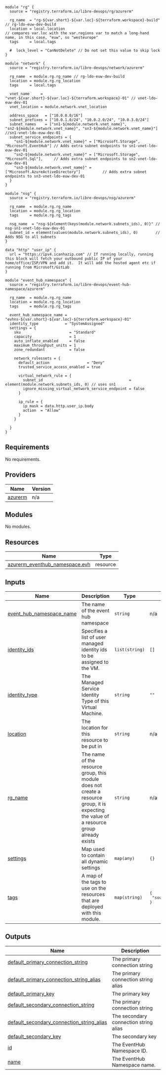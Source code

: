 ```hcl
module "rg" {
  source = "registry.terraform.io/libre-devops/rg/azurerm"

  rg_name  = "rg-${var.short}-${var.loc}-${terraform.workspace}-build" // rg-ldo-euw-dev-build
  location = local.location                                            // compares var.loc with the var.regions var to match a long-hand name, in this case, "euw", so "westeurope"
  tags     = local.tags

  #  lock_level = "CanNotDelete" // Do not set this value to skip lock
}

module "network" {
  source = "registry.terraform.io/libre-devops/network/azurerm"

  rg_name  = module.rg.rg_name // rg-ldo-euw-dev-build
  location = module.rg.rg_location
  tags     = local.tags

  vnet_name     = "vnet-${var.short}-${var.loc}-${terraform.workspace}-01" // vnet-ldo-euw-dev-01
  vnet_location = module.network.vnet_location

  address_space   = ["10.0.0.0/16"]
  subnet_prefixes = ["10.0.1.0/24", "10.0.2.0/24", "10.0.3.0/24"]
  subnet_names    = ["sn1-${module.network.vnet_name}", "sn2-${module.network.vnet_name}", "sn3-${module.network.vnet_name}"] //sn1-vnet-ldo-euw-dev-01
  subnet_service_endpoints = {
    "sn1-${module.network.vnet_name}" = ["Microsoft.Storage", "Microsoft.EventHub"] // Adds extra subnet endpoints to sn1-vnet-ldo-euw-dev-01
    "sn2-${module.network.vnet_name}" = ["Microsoft.Storage", "Microsoft.Sql"],     // Adds extra subnet endpoints to sn2-vnet-ldo-euw-dev-01
    "sn3-${module.network.vnet_name}" = ["Microsoft.AzureActiveDirectory"]          // Adds extra subnet endpoints to sn3-vnet-ldo-euw-dev-01
  }
}

module "nsg" {
  source = "registry.terraform.io/libre-devops/nsg/azurerm"

  rg_name  = module.rg.rg_name
  location = module.rg.rg_location
  tags     = module.rg.rg_tags

  nsg_name  = "nsg-${element(keys(module.network.subnets_ids), 0)}" // nsg-sn1-vnet-ldo-euw-dev-01
  subnet_id = element(values(module.network.subnets_ids), 0)        // Adds NSG to all subnets
}

data "http" "user_ip" {
  url = "https://ipv4.icanhazip.com" // If running locally, running this block will fetch your outbound public IP of your home/office/ISP/VPN and add it.  It will add the hosted agent etc if running from Microsoft/GitLab
}

module "event_hub_namespace" {
  source = "registry.terraform.io/libre-devops/event-hub-namespace/azurerm"

  rg_name  = module.rg.rg_name
  location = module.rg.rg_location
  tags     = module.rg.rg_tags

  event_hub_namespace_name = "evhns-${var.short}-${var.loc}-${terraform.workspace}-01"
  identity_type            = "SystemAssigned"
  settings = {
    sku                      = "Standard"
    capacity                 = 1
    auto_inflate_enabled     = false
    maximum_throughput_units = 1
    zone_redundant           = false

    network_rulessets = {
      default_action                 = "Deny"
      trusted_service_access_enabled = true

      virtual_network_rule = {
        subnet_id                                       = element(module.network.subnets_ids, 0) // uses sn1
        ignore_missing_virtual_network_service_endpoint = false
      }

      ip_rule = {
        ip_mask = data.http.user_ip.body
        action  = "Allow"
      }
    }

  }
}
```

## Requirements

No requirements.

## Providers

| Name | Version |
|------|---------|
| <a name="provider_azurerm"></a> [azurerm](#provider\_azurerm) | n/a |

## Modules

No modules.

## Resources

| Name | Type |
|------|------|
| [azurerm_eventhub_namespace.evh](https://registry.terraform.io/providers/hashicorp/azurerm/latest/docs/resources/eventhub_namespace) | resource |

## Inputs

| Name | Description | Type | Default | Required |
|------|-------------|------|---------|:--------:|
| <a name="input_event_hub_namespace_name"></a> [event\_hub\_namespace\_name](#input\_event\_hub\_namespace\_name) | The name of the event hub namespace | `string` | n/a | yes |
| <a name="input_identity_ids"></a> [identity\_ids](#input\_identity\_ids) | Specifies a list of user managed identity ids to be assigned to the VM. | `list(string)` | `[]` | no |
| <a name="input_identity_type"></a> [identity\_type](#input\_identity\_type) | The Managed Service Identity Type of this Virtual Machine. | `string` | `""` | no |
| <a name="input_location"></a> [location](#input\_location) | The location for this resource to be put in | `string` | n/a | yes |
| <a name="input_rg_name"></a> [rg\_name](#input\_rg\_name) | The name of the resource group, this module does not create a resource group, it is expecting the value of a resource group already exists | `string` | n/a | yes |
| <a name="input_settings"></a> [settings](#input\_settings) | Map used to contain all dynamic settings | `map(any)` | `{}` | no |
| <a name="input_tags"></a> [tags](#input\_tags) | A map of the tags to use on the resources that are deployed with this module. | `map(string)` | <pre>{<br>  "source": "terraform"<br>}</pre> | no |

## Outputs

| Name | Description |
|------|-------------|
| <a name="output_default_primary_connection_string"></a> [default\_primary\_connection\_string](#output\_default\_primary\_connection\_string) | The primary connection string |
| <a name="output_default_primary_connection_string_alias"></a> [default\_primary\_connection\_string\_alias](#output\_default\_primary\_connection\_string\_alias) | The primary connection string alias |
| <a name="output_default_primary_key"></a> [default\_primary\_key](#output\_default\_primary\_key) | The primary key |
| <a name="output_default_secondary_connection_string"></a> [default\_secondary\_connection\_string](#output\_default\_secondary\_connection\_string) | The primary connection string |
| <a name="output_default_secondary_connection_string_alias"></a> [default\_secondary\_connection\_string\_alias](#output\_default\_secondary\_connection\_string\_alias) | The secondary connection string alias |
| <a name="output_default_secondary_key"></a> [default\_secondary\_key](#output\_default\_secondary\_key) | The secondary key |
| <a name="output_id"></a> [id](#output\_id) | The EventHub Namespace ID. |
| <a name="output_name"></a> [name](#output\_name) | The EventHub Namespace name. |

